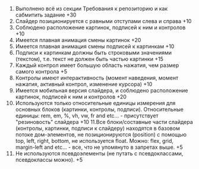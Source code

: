 1. Выполнено всё из секции Требования к репозиторию и как сабмитить задание +30
2. Слайдер позиционируется с равными отступами слева и справа +10
3. Соблюдено расположение картинок, подписей к ним и контролов +10
4. Имеется плавная анимация смены картинок +20
5. Имеется плавная анимация смены подписей к картинкам +10
6. Подписи к картинкам должны быть строковыми значениями (текстом), т.е. текст не должен быть частью картинки +15
7. Каждый контрол имеет большую область нажатия, чем размер самого контрола +5
8. Контролы имеют интерактивность (момент наведения, момент нажатия, активный контрол, изменение курсора) +10
9. Имеется мобильная версия слайдера, и соблюдено расположение картинок, подписей к ним и контролов +20
10. Используются только относительные единицы измерения для основных блоков (картинки, контролы, подписи). Относительные единицы: rem, em, %, vh, vw, fr and etc... - присутствует "резиновость" слайдера +10
11.Все блоки/составные части слайдера (контролы, картинки, подписи к слайдеру) находятся в базовом потоке дом-элементов, не позиционируются (position) с помощью top, left, right, bottom, не используется float. Можно: flex, grid, margin-left and etc... - все, что не упомянуто в запретах выше. +5
12. Не используются псевдоэлементы (не путать с псевдоклассами, псевдоклассы можно). +5
